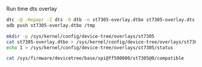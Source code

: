 Run time dts overlay

```bash
dtc -@ -Hepapr -I dts -O dtb -o st7305-overlay.dtbo st7305-overlay.dts
adb push st7305-overlay.dtbo /tmp
```

```bash
mkdir -p /sys/kernel/config/device-tree/overlays/st7305
cat st7305-overlay.dtbo > /sys/kernel/config/device-tree/overlays/st7305/dtbo
echo 1 > /sys/kernel/config/device-tree/overlays/st7305/status
```

```bash
cat /sys/firmware/devicetree/base/spi@ff500000/st7305@0/compatible
```

<!-- ```c
    spi@ff500000 {
        compatible = "rockchip,rv1106-spi", "rockchip,rk3066-spi";
        reg = <0xff500000 0x00001000>;
        interrupts = <0x00000000 0x00000017 0x00000004>;
        #address-cells = <0x00000001>;
        #size-cells = <0x00000000>;
        clocks = <0x00000002 0x000000cd 0x00000002 0x000000cc 0x00000002 0x000000ce>;
        clock-names = "spiclk", "apb_pclk", "sclk_in";
        dmas = <0x0000003f 0x00000001 0x0000003f 0x00000000>;
        dma-names = "tx", "rx";
        pinctrl-names = "default";
        pinctrl-0 = <0x00000048 0x00000049 0x0000004a>;
        status = "okay";
        st7305@0 {
            #address-cells = <0x00000001>;
            #size-cells = <0x00000001>;
            pinctrl-names = "default";
            pinctrl-0 = <0x0000004c>;
            compatible = "osptek,ydp290h001-v3";
            spi-max-frequency = <0x02faf080>;
            reg = <0x00000000>;
            reset-gpios = <0x00000036 0x00000013 0x00000000>;
            dc-gpios = <0x00000036 0x00000014 0x00000000>;
            status = "okay";
        };
    };

        tft {
            tft_pins {
                rockchip,pins = <0x00000001 0x00000013 0x00000000 0x00000063 0x00000001 0x00000014 0x00000000 0x00000063>;
                phandle = <0x0000004c>;
            };
        };
``` -->
